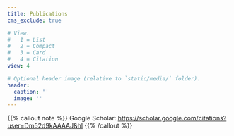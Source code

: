 ```yaml
---
title: Publications
cms_exclude: true

# View.
#   1 = List
#   2 = Compact
#   3 = Card
#   4 = Citation
view: 4

# Optional header image (relative to `static/media/` folder).
header:
  caption: ''
  image: ''
---
```

{{% callout note %}}
Google Scholar: https://scholar.google.com/citations?user=Dm52d9kAAAAJ&hl
{{% /callout %}}
